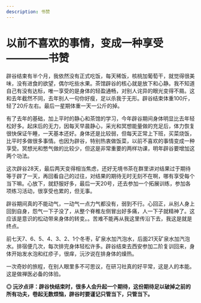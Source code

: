 ```yaml
---
description: 书赞
---
```


# 以前不喜欢的事情，变成一种享受————书赞

辟谷结束有半个月，我依然没有正式吃饭，每天稀饭，核桃加葡萄干，就觉得很美味，没有进食的欲望，偶尔吃些水果。茶馆辟谷的核心就是放下和心静。我不知道自己有没有达标，唯一享受的是身体的轻盈通畅，对别人诧异的眼光变得不屑。这和去年截然不同，去年别人一句你好瘦，足以杀我于无形。辟谷结束体重100斤，轻了20斤左右。最后一星期体重一天一公斤的掉。

有了去年的基础，加上平时的静心和茶馆的学习，今年辟谷期间身体明显比去年轻松好多。起床后的无力，因每天早晨静心，采光和冥想能量做的充足后，体力恢复很快保证午睡，一天基本还好。身体还是比较弱，但每天正常上下班，买菜烧饭，比平时多做很多事情。也因为辟谷，特别热衷做饭菜，以前不喜欢的事情变成一种享受。冥想光和憋气做的比较少，但这是非常重要的两样功课，明年辟谷要增加这两个功法。

这次辟谷28天，最后两天变得相当焦虑，还好无境书茶在群里讲对结果过于期待等于辟了一天，再回看自己的过往，对结果的期待无时无刻不在啊，哪有享受每个当下嘛。心放下，就舒服好多，最后一天20号，还去参加一个拓展训练，参加各项练习活动，很享受也累的，但无事。

辟谷期间真的不能动气，一动气一点力气都没有，弱到不行。心回正，从别人身上回到自身，怨气一下子没了，从整个脊椎左侧冒出好多痛，人一下子就精神了。这应该是意识的松动带来身体的转变。。苦难不能再从我这里传沿下去，我这是就是终点。

前七天7、6、5、4、3、2、1个冬枣，矿泉水加汽泡水，后面21天矿泉水加汽泡水。排宿便几次，每次排完身体轻松许多。辟谷结束去西安参加二阶复训回来，身体开始发水泡和红疹子，很痒，沅汐说在排身体的燥热。

一次奇妙的旅程，在别人眼里多不可思议，在研习社真的好平常，这是人的本能。这是做禅医必备的体验。

**◎ 沅汐点评：辟谷快结束时，很多人会升起一个期待，这份期待足以破掉之前的所有功夫，卷起无数烦恼，辟谷时要谨记只管当下，只管当下。**

